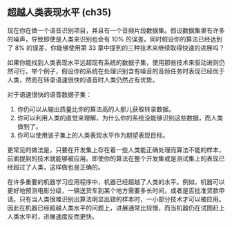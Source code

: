 ## 超越人类表现水平  (ch35)

现在你在做一个语音识别项目，并且有一个音频片段数据集。假设数据集里有许多的噪声，导致即使是人类来识别也会有 10% 的误差。同时假设你的算法已经达到了 8% 的误差，你能够使用第 33 章中提到的三种技术来继续取得快速的进展吗？

如果你能找到人类表现水平远超现有系统的数据子集，使用那些技术来驱动进则仍然可行。举个例子，假设你的系统在处理识别含有噪音的音频任务时表现已经优于人类，然而在转录语速很快的语音时人类仍然占有优势。

对于语速很快的语音数据子集：

1. 你仍可以从输出质量比你的算法高的人那儿获取转录数据。
2. 你可以利用人类的直觉来理解，为什么你的系统没能够识别这些数据，而人类做到了。
3. 你可以使用该子集上的人类表现水平作为期望表现目标。

更常见的做法是，只要在开发集上存在着一些人类能正确处理而算法不能的样本，前面提到的技术就能够被应用。即使你的算法在整个开发集或是测试集上的表现已经超过了人类，这样做也是正确的。

在许多重要的机器学习应用程序中，机器已经超越了人类的水平。例如，机器可以更好地预测电影分级，一辆送货车到某个地方需要多长时间，或者是否批准贷款申请。只有当人类很难识别出算法明显出错的样本时，一小部分技术才可以被应用。因此在机器已经超越人类水平的问题上，进展通常比较慢，而当机器仍在试图赶上人类水平时，进展速度反而更快。 
